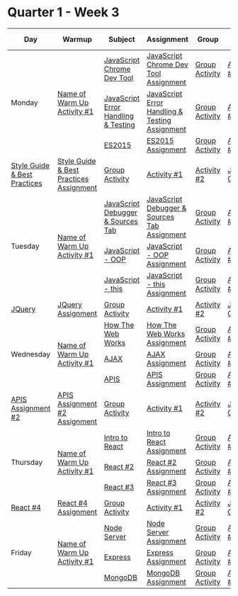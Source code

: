 # Quarter 1 - Week 3

<table style="width: 100%">
  <thead>
    <tr>
      <th>Day</th>
      <th>Warmup</th>
      <th>Subject</th>
      <th>Assignment</th>
      <th>Group</th>
      <th>Activity #1</th>
      <th>Activity #2</th>
      <th>Stretch</th>
      <th>Supplemental #1</th>
      <th>Supplemental #2</th>
      <th>Supplemental #3</th>
    </tr>
  </thead>
  <tbody>
      <tr>
      <td rowspan="3">Monday</td>
      <td rowspan="3"><a href="#">Name of Warm Up Activity #1</a>
      </td>
      <td><a href="#">JavaScript Chrome Dev Tool</a>
      </td>
      <td><a href="#">JavaScript Chrome Dev Tool Assignment</a>
      </td>
         <td><a href="#">Group Activity</a>
      </td>
      <td><a href="#">Activity #1</a>
      <td><a href="#">Activity #2</a>
      <td><a href="#">JS Calculator</a>
      </td>
       <td><a href="#">Supplemental Link #1</a>
      </td>
       <td><a href="#">Supplemental Link #2</a>
      </td>
       <td><a href="#">Supplemental Link #3</a>
      </td>
    </tr>
    <tr>
      </td>
      <td><a href="#">JavaScript Error Handling & Testing</a>
      </td>
      <td><a href="#">JavaScript Error Handling & Testing Assignment</a>
      </td>
         <td><a href="#">Group Activity</a>
      </td>
       <td><a href="#">Activity #1</a>
      <td><a href="#">Activity #2</a>
      <td><a href="#">JS Calculator</a>
      </td>
       <td><a href="#">Supplemental Link #1</a>
      </td>
       <td><a href="#">Supplemental Link #2</a>
      </td>
       <td><a href="#">Supplemental Link #3</a>
      </td>
    </tr>
    <tr>
      </td>
      <td><a href="#">ES2015</a>
      </td>
      <td><a href="#">ES2015 Assignment</a>
      </td>
         <td><a href="#">Group Activity</a>
      </td>
       <td><a href="#">Activity #1</a>
      <td><a href="#">Activity #2</a>
      <td><a href="#">JS Calculator</a>
      </td>
       <td><a href="#">Supplemental Link #1</a>
      </td>
       <td><a href="#">Supplemental Link #2</a>
      </td>
       <td><a href="#">Supplemental Link #3</a>
      </td>
    </tr>
    <tr>
      </td>
      <td><a href="#">Style Guide & Best Practices</a>
      </td>
      <td><a href="#">Style Guide & Best Practices Assignment</a>
      </td>
         <td><a href="#">Group Activity</a>
      </td>
       <td><a href="#">Activity #1</a>
      <td><a href="#">Activity #2</a>
      <td><a href="#">JS Calculator</a>
      </td>
       <td><a href="#">Supplemental Link #1</a>
      </td>
       <td><a href="#">Supplemental Link #2</a>
      </td>
       <td><a href="#">Supplemental Link #3</a>
      </td>
    </tr>
    <tr>
    <tr>
      <td rowspan="3">Tuesday</td>
      <td rowspan="3"><a href="#">Name of Warm Up Activity #1</a>
      </td>
      <td><a href="#">JavaScript Debugger & Sources Tab</a>
      </td>
      <td><a href="#">JavaScript Debugger & Sources Tab Assignment</a>
      </td>
         <td><a href="#">Group Activity</a>
      </td>
      <td><a href="#">Activity #1</a>
      <td><a href="#">Activity #2</a>
      <td><a href="#">JS Calculator</a>
      </td>
       <td><a href="#">Supplemental Link #1</a>
      </td>
       <td><a href="#">Supplemental Link #2</a>
      </td>
       <td><a href="#">Supplemental Link #3</a>
      </td>
    </tr>
    <tr>
      </td>
      <td><a href="#">JavaScript - OOP</a>
      </td>
      <td><a href="#">JavaScript - OOP Assignment</a>
      </td>
         <td><a href="#">Group Activity</a>
      </td>
       <td><a href="#">Activity #1</a>
      <td><a href="#">Activity #2</a>
      <td><a href="#">JS Calculator</a>
      </td>
       <td><a href="#">Supplemental Link #1</a>
      </td>
       <td><a href="#">Supplemental Link #2</a>
      </td>
       <td><a href="#">Supplemental Link #3</a>
      </td>
    </tr>
    <tr>
      </td>
      <td><a href="#">JavaScript - this</a>
      </td>
      <td><a href="#">JavaScript - this Assignment</a>
      </td>
         <td><a href="#">Group Activity</a>
      </td>
       <td><a href="#">Activity #1</a>
      <td><a href="#">Activity #2</a>
      <td><a href="#">JS Calculator</a>
      </td>
       <td><a href="#">Supplemental Link #1</a>
      </td>
       <td><a href="#">Supplemental Link #2</a>
      </td>
       <td><a href="#">Supplemental Link #3</a>
      </td>
    </tr>
    <tr>
      </td>
      <td><a href="#">JQuery</a>
      </td>
      <td><a href="#">JQuery Assignment</a>
      </td>
         <td><a href="#">Group Activity</a>
      </td>
       <td><a href="#">Activity #1</a>
      <td><a href="#">Activity #2</a>
      <td><a href="#">JS Calculator</a>
      </td>
       <td><a href="#">Supplemental Link #1</a>
      </td>
       <td><a href="#">Supplemental Link #2</a>
      </td>
       <td><a href="#">Supplemental Link #3</a>
      </td>
    </tr>
    <tr>
    <tr>
      <td rowspan="3">Wednesday</td>
      <td rowspan="3"><a href="#">Name of Warm Up Activity #1</a>
      </td>
      <td><a href="#">How The Web Works</a>
      </td>
      <td><a href="#">How The Web Works Assignment</a>
      </td>
         <td><a href="#">Group Activity</a>
      </td>
      <td><a href="#">Activity #1</a>
      <td><a href="#">Activity #2</a>
      <td><a href="#">JS Calculator</a>
      </td>
       <td><a href="#">Supplemental Link #1</a>
      </td>
       <td><a href="#">Supplemental Link #2</a>
      </td>
       <td><a href="#">Supplemental Link #3</a>
      </td>
    </tr>
    <tr>
      </td>
      <td><a href="#">AJAX</a>
      </td>
      <td><a href="#">AJAX Assignment</a>
      </td>
         <td><a href="#">Group Activity</a>
      </td>
       <td><a href="#">Activity #1</a>
      <td><a href="#">Activity #2</a>
      <td><a href="#">JS Calculator</a>
      </td>
       <td><a href="#">Supplemental Link #1</a>
      </td>
       <td><a href="#">Supplemental Link #2</a>
      </td>
       <td><a href="#">Supplemental Link #3</a>
      </td>
    </tr>
    <tr>
      </td>
      <td><a href="#">APIS</a>
      </td>
      <td><a href="#">APIS Assignment</a>
      </td>
         <td><a href="#">Group Activity</a>
      </td>
       <td><a href="#">Activity #1</a>
      <td><a href="#">Activity #2</a>
      <td><a href="#">JS Calculator</a>
      </td>
       <td><a href="#">Supplemental Link #1</a>
      </td>
       <td><a href="#">Supplemental Link #2</a>
      </td>
       <td><a href="#">Supplemental Link #3</a>
      </td>
    </tr>
    <tr>
      </td>
      <td><a href="#">APIS Assignment #2</a>
      </td>
      <td><a href="#">APIS Assignment #2 Assignment</a>
      </td>
         <td><a href="#">Group Activity</a>
      </td>
       <td><a href="#">Activity #1</a>
      <td><a href="#">Activity #2</a>
      <td><a href="#">JS Calculator</a>
      </td>
       <td><a href="#">Supplemental Link #1</a>
      </td>
       <td><a href="#">Supplemental Link #2</a>
      </td>
       <td><a href="#">Supplemental Link #3</a>
      </td>
    </tr>
    <tr>
    <tr>
      <td rowspan="3">Thursday</td>
      <td rowspan="3"><a href="#">Name of Warm Up Activity #1</a>
      </td>
      <td><a href="#">Intro to React</a>
      </td>
      <td><a href="#">Intro to React Assignment</a>
      </td>
         <td><a href="#">Group Activity</a>
      </td>
      <td><a href="#">Activity #1</a>
      <td><a href="#">Activity #2</a>
      <td><a href="#">JS Calculator</a>
      </td>
       <td><a href="#">Supplemental Link #1</a>
      </td>
       <td><a href="#">Supplemental Link #2</a>
      </td>
       <td><a href="#">Supplemental Link #3</a>
      </td>
    </tr>
    <tr>
      </td>
      <td><a href="#">React #2</a>
      </td>
      <td><a href="#">React #2 Assignment</a>
      </td>
         <td><a href="#">Group Activity</a>
      </td>
       <td><a href="#">Activity #1</a>
      <td><a href="#">Activity #2</a>
      <td><a href="#">JS Calculator</a>
      </td>
       <td><a href="#">Supplemental Link #1</a>
      </td>
       <td><a href="#">Supplemental Link #2</a>
      </td>
       <td><a href="#">Supplemental Link #3</a>
      </td>
    </tr>
    <tr>
      </td>
      <td><a href="#">React #3</a>
      </td>
      <td><a href="#">React #3 Assignment</a>
      </td>
         <td><a href="#">Group Activity</a>
      </td>
       <td><a href="#">Activity #1</a>
      <td><a href="#">Activity #2</a>
      <td><a href="#">JS Calculator</a>
      </td>
       <td><a href="#">Supplemental Link #1</a>
      </td>
       <td><a href="#">Supplemental Link #2</a>
      </td>
       <td><a href="#">Supplemental Link #3</a>
      </td>
    </tr>
    <tr>
      </td>
      <td><a href="#">React #4</a>
      </td>
      <td><a href="#">React #4 Assignment</a>
      </td>
         <td><a href="#">Group Activity</a>
      </td>
       <td><a href="#">Activity #1</a>
      <td><a href="#">Activity #2</a>
      <td><a href="#">JS Calculator</a>
      </td>
       <td><a href="#">Supplemental Link #1</a>
      </td>
       <td><a href="#">Supplemental Link #2</a>
      </td>
       <td><a href="#">Supplemental Link #3</a>
      </td>
    </tr>
    <tr>
      <td rowspan="3">Friday</td>
      <td rowspan="3"><a href="#">Name of Warm Up Activity #1</a>
      </td>
      <td><a href="#">Node Server</a>
      </td>
      <td><a href="#">Node Server Assignment</a>
      </td>
         <td><a href="#">Group Activity</a>
      </td>
       <td><a href="#">Activity #1</a>
      <td><a href="#">Activity #2</a>
      <td><a href="#">JS Calculator</a>
      </td>
       <td><a href="#">Supplemental Link #1</a>
      </td>
       <td><a href="#">Supplemental Link #2</a>
      </td>
       <td><a href="#">Supplemental Link #3</a>
      </td>
    </tr>
    <tr>
      </td>
      <td><a href="#">Express</a>
      </td>
      <td><a href="#">Express Assignment</a>
      </td>
         <td><a href="#">Group Activity</a>
      </td>
       <td><a href="#">Activity #1</a>
      <td><a href="#">Activity #2</a>
      <td><a href="#">JS Calculator</a>
      </td>
       <td><a href="#">Supplemental Link #1</a>
      </td>
       <td><a href="#">Supplemental Link #2</a>
      </td>
       <td><a href="#">Supplemental Link #3</a>
      </td>
    </tr>
    <tr>
      </td>
      <td><a href="#">MongoDB</a>
      </td>
      <td><a href="#">MongoDB Assignment</a>
      </td>
         <td><a href="#">Group Activity</a>
      </td>
       <td><a href="#">Activity #1</a>
      <td><a href="#">Activity #2</a>
      <td><a href="#">JS Calculator</a>
      </td>
       <td><a href="#">Supplemental Link #1</a>
      </td>
       <td><a href="#">Supplemental Link #2</a>
      </td>
       <td><a href="#">Supplemental Link #3</a>
      </td>
    </tr>
  </tbody>
</table>

